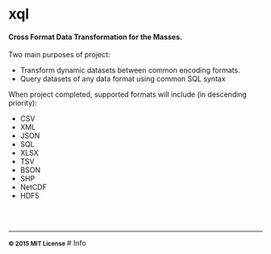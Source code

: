 # xql

#### Cross Format Data Transformation for the Masses.

Two main purposes of project:
- Transform dynamic datasets between common encoding formats. 
- Query datasets of any data format using common SQL syntax

When project completed, supported formats will include (in descending priority):
- CSV
- XML
- JSON
- SQL
- XLSX
- TSV
- BSON
- SHP
- NetCDF
- HDF5


<br>
<br>

<hr>
<small>
<strong>&copy; 2015 MIT License</strong>
</small>
# Info
